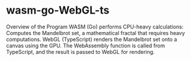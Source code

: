 # wasm-go-WebGL-ts
Overview of the Program WASM (Go) performs CPU-heavy calculations: Computes the Mandelbrot set, a mathematical fractal that requires heavy computations. WebGL (TypeScript) renders the Mandelbrot set onto a canvas using the GPU. The WebAssembly function is called from TypeScript, and the result is passed to WebGL for rendering.
